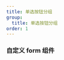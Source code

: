 ```yaml
---
title: 单选按钮分组
group:
  title: 单选按钮分组
order: 1
---
```


### 自定义 form 组件

<code src="@/myDemo/Form/RadioButton" />
